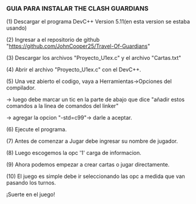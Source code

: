 ### GUIA PARA INSTALAR THE CLASH GUARDIANS
(1) Descargar el programa DevC++ Version 5.11(en esta version se estaba usando)

(2) Ingresar a el repositorio de github "https://github.com/JohnCooper25/Travel-Of-Guardians"

(3) Descargar los archivos "Proyecto_U1ex.c" y el archivo "Cartas.txt"

(4) Abrir el archivo "Proyecto_U1ex.c" con el DevC++.

(5) Una vez abierto el codigo, vaya a Herramientas->Opciones del compilador.

-> luego debe marcar un tic en la parte de abajo que dice "añadir estos comandos a la linea de comandos del linker"

-> agregar la opcion "-std=c99"-> darle a aceptar.

(6) Ejecute el programa.

(7) Antes de comenzar a Jugar debe ingresar su nombre de jugador.

(8) Luego escogemos la opc '1' carga de informacion.

(9) Ahora podemos empezar a crear cartas o jugar directamente.

(10) El juego es simple debe ir seleccionando las opc a medida que van pasando los turnos.


¡Suerte en el juego!
